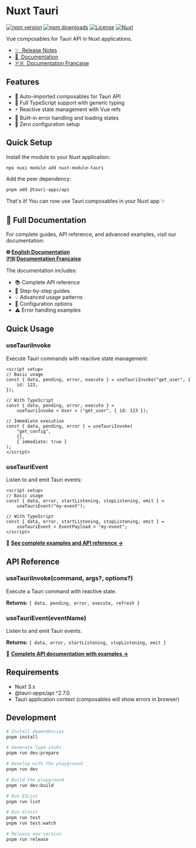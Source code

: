 # Nuxt Tauri

[![npm version][npm-version-src]][npm-version-href]
[![npm downloads][npm-downloads-src]][npm-downloads-href]
[![License][license-src]][license-href]
[![Nuxt][nuxt-src]][nuxt-href]

Vue composables for Tauri API in Nuxt applications.

-   [✨ &nbsp;Release Notes](/CHANGELOG.md)
-   [📖 &nbsp;Documentation](https://nuxt-tauri.onivoid.fr)
-   [🇫🇷 &nbsp;Documentation Française](https://nuxt-tauri.onivoid.fr/fr/)
    <!-- - [🏀 Online playground](https://stackblitz.com/github/your-org/nuxt-tauri?file=playground%2Fapp.vue) -->

## Features

-   🚀 Auto-imported composables for Tauri API
-   💪 Full TypeScript support with generic typing
-   ⚡ Reactive state management with Vue refs
-   🔄 Built-in error handling and loading states
-   🎯 Zero configuration setup

## Quick Setup

Install the module to your Nuxt application:

```bash
npx nuxi module add nuxt-module-tauri
```

Add the peer dependency:

```bash
pnpm add @tauri-apps/api
```

That's it! You can now use Tauri composables in your Nuxt app ✨

## 📖 Full Documentation

For complete guides, API reference, and advanced examples, visit our documentation:

**🌐 [English Documentation](https://nuxt-tauri.onivoid.fr)**  
**🇫🇷 [Documentation Française](https://nuxt-tauri.onivoid.fr/fr/)**

The documentation includes:

-   📚 Complete API reference
-   🎯 Step-by-step guides
-   💡 Advanced usage patterns
-   🔧 Configuration options
-   ⚠️ Error handling examples

## Quick Usage

### useTauriInvoke

Execute Tauri commands with reactive state management:

```vue
<script setup>
// Basic usage
const { data, pending, error, execute } = useTauriInvoke("get_user", {
    id: 123,
});

// With TypeScript
const { data, pending, error, execute } =
    useTauriInvoke < User > ("get_user", { id: 123 });

// Immediate execution
const { data, pending, error } = useTauriInvoke(
    "get_config",
    {},
    { immediate: true }
);
</script>
```

### useTauriEvent

Listen to and emit Tauri events:

```vue
<script setup>
// Basic usage
const { data, error, startListening, stopListening, emit } =
    useTauriEvent("my-event");

// With TypeScript
const { data, error, startListening, stopListening, emit } =
    useTauriEvent < EventPayload > "my-event";
</script>
```

📖 **[See complete examples and API reference →](https://nuxt-tauri.onivoid.fr)**

## API Reference

### useTauriInvoke(command, args?, options?)

Execute a Tauri command with reactive state.

**Returns:** `{ data, pending, error, execute, refresh }`

### useTauriEvent(eventName)

Listen to and emit Tauri events.

**Returns:** `{ data, error, startListening, stopListening, emit }`

📖 **[Complete API documentation with examples →](https://nuxt-tauri.onivoid.fr/api/)**

## Requirements

-   Nuxt 3.x
-   @tauri-apps/api ^2.7.0
-   Tauri application context (composables will show errors in browser)

## Development

```bash
# Install dependencies
pnpm install

# Generate type stubs
pnpm run dev:prepare

# Develop with the playground
pnpm run dev

# Build the playground
pnpm run dev:build

# Run ESLint
pnpm run lint

# Run Vitest
pnpm run test
pnpm run test:watch

# Release new version
pnpm run release
```

<!-- Badges -->

[npm-version-src]: https://img.shields.io/npm/v/nuxt-module-tauri/latest.svg?style=flat&colorA=020420&colorB=00DC82
[npm-version-href]: https://npmjs.com/package/nuxt-module-tauri
[npm-downloads-src]: https://img.shields.io/npm/dm/nuxt-module-tauri.svg?style=flat&colorA=020420&colorB=00DC82
[npm-downloads-href]: https://npmjs.com/package/nuxt-module-tauri
[license-src]: https://img.shields.io/npm/l/nuxt-module-tauri.svg?style=flat&colorA=020420&colorB=00DC82
[license-href]: https://npmjs.com/package/nuxt-module-tauri
[nuxt-src]: https://img.shields.io/badge/Nuxt.js-00DC82?logo=nuxtdotjs&logoColor=fff
[nuxt-href]: https://nuxt.com
